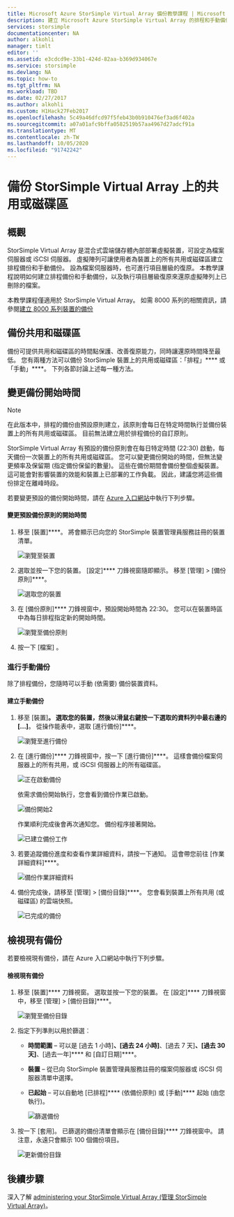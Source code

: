 ```yaml
---
title: Microsoft Azure StorSimple Virtual Array 備份教學課程 | Microsoft Docs
description: 建立 Microsoft Azure StorSimple Virtual Array 的排程和手動備份，以及執行專案層級復原來還原虛擬陣列上已刪除的檔案。
services: storsimple
documentationcenter: NA
author: alkohli
manager: timlt
editor: ''
ms.assetid: e3cdcd9e-33b1-424d-82aa-b369d934067e
ms.service: storsimple
ms.devlang: NA
ms.topic: how-to
ms.tgt_pltfrm: NA
ms.workload: TBD
ms.date: 02/27/2017
ms.author: alkohli
ms.custom: H1Hack27Feb2017
ms.openlocfilehash: 5c49a46dfcd97f5feb43b0b910476ef3ad6f402a
ms.sourcegitcommit: a07a01afc9bffa0582519b57aa4967d27adcf91a
ms.translationtype: MT
ms.contentlocale: zh-TW
ms.lasthandoff: 10/05/2020
ms.locfileid: "91742242"
---
```

# <a name="back-up-shares-or-volumes-on-your-storsimple-virtual-array"></a>備份 StorSimple Virtual Array 上的共用或磁碟區

## <a name="overview"></a>概觀

StorSimple Virtual Array 是混合式雲端儲存體內部部署虛擬裝置，可設定為檔案伺服器或 iSCSI 伺服器。 虛擬陣列可讓使用者為裝置上的所有共用或磁碟區建立排程備份和手動備份。 設為檔案伺服器時，也可進行項目層級的復原。 本教學課程說明如何建立排程備份和手動備份，以及執行項目層級復原來還原虛擬陣列上已刪除的檔案。

本教學課程僅適用於 StorSimple Virtual Array。 如需 8000 系列的相關資訊，請參閱[建立 8000 系列裝置的備份](storsimple-manage-backup-policies-u2.md)

## <a name="back-up-shares-and-volumes"></a>備份共用和磁碟區

備份可提供共用和磁碟區的時間點保護、改善復原能力，同時讓還原時間降至最低。 您有兩種方法可以備份 StorSimple 裝置上的共用或磁碟區：「排程」**** 或「手動」****。 下列各節討論上述每一種方法。

## <a name="change-the-backup-start-time"></a>變更備份開始時間

> [!NOTE]
> 在此版本中，排程的備份由預設原則建立，該原則會每日在特定時間執行並備份裝置上的所有共用或磁碟區。 目前無法建立用於排程備份的自訂原則。


StorSimple Virtual Array 有預設的備份原則會在每日特定時間 (22:30) 啟動，每天備份一次裝置上的所有共用或磁碟區。 您可以變更備份開始的時間，但無法變更頻率及保留期 (指定備份保留的數量)。 這些在備份期間會備份整個虛擬裝置。 這可能會對影響裝置的效能和裝置上已部署的工作負載。 因此，建議您將這些備份排定在離峰時段。

 若要變更預設的備份開始時間，請在 [Azure 入口網站](https://portal.azure.com/)中執行下列步驟。

#### <a name="to-change-the-start-time-for-the-default-backup-policy"></a>變更預設備份原則的開始時間

1. 移至 [裝置]****。 將會顯示已向您的 StorSimple 裝置管理員服務註冊的裝置清單。 
   
    ![瀏覽至裝置](./media/storsimple-virtual-array-backup/changebuschedule1.png)

2. 選取並按一下您的裝置。 [設定]**** 刀鋒視窗隨即顯示。 移至 [管理] > [備份原則]****。
   
    ![選取您的裝置](./media/storsimple-virtual-array-backup/changebuschedule2.png)

3. 在 [備份原則]**** 刀鋒視窗中，預設開始時間為 22:30。 您可以在裝置時區中為每日排程指定新的開始時間。
   
    ![瀏覽至備份原則](./media/storsimple-virtual-array-backup/changebuschedule5.png)

4. 按一下 [檔案] 。

### <a name="take-a-manual-backup"></a>進行手動備份

除了排程備份，您隨時可以手動 (依需要) 備份裝置資料。

#### <a name="to-create-a-manual-backup"></a>建立手動備份

1. 移至 [裝置]****。 選取您的裝置，然後以滑鼠右鍵按一下選取的資料列中最右邊的 [...]****。 從操作能表中，選取 [進行備份]****。
   
    ![瀏覽至進行備份](./media/storsimple-virtual-array-backup/takebackup1m.png)

2. 在 [進行備份]**** 刀鋒視窗中，按一下 [進行備份]****。 這樣會備份檔案伺服器上的所有共用，或 iSCSI 伺服器上的所有磁碟區。 
   
    ![正在啟動備份](./media/storsimple-virtual-array-backup/takebackup2m.png)
   
    依需求備份開始執行，您會看到備份作業已啟動。
   
    ![備份開始2](./media/storsimple-virtual-array-backup/takebackup3m.png) 
   
    作業順利完成後會再次通知您。 備份程序接著開始。
   
    ![已建立備份工作](./media/storsimple-virtual-array-backup/takebackup4m.png)

3. 若要追蹤備份進度和查看作業詳細資料，請按一下通知。 這會帶您前往 [作業詳細資料]****。
   
     ![備份作業詳細資料](./media/storsimple-virtual-array-backup/takebackup5m.png)

4. 備份完成後，請移至 [管理] > [備份目錄]****。 您會看到裝置上所有共用 (或磁碟區) 的雲端快照。
   
    ![已完成的備份](./media/storsimple-virtual-array-backup/takebackup19m.png) 

## <a name="view-existing-backups"></a>檢視現有備份
若要檢視現有備份，請在 Azure 入口網站中執行下列步驟。

#### <a name="to-view-existing-backups"></a>檢視現有備份

1. 移至 [裝置]**** 刀鋒視窗。 選取並按一下您的裝置。 在 [設定]**** 刀鋒視窗中，移至 [管理] > [備份目錄]****。
   
    ![瀏覽至備份目錄](./media/storsimple-virtual-array-backup/viewbackups1.png)
2. 指定下列準則以用於篩選︰
   
   - **時間範圍** – 可以是 [過去 1 小時]****、[過去 24 小時]****、[過去 7 天]****、[過去 30 天]****、[過去一年]**** 和 [自訂日期]****。
    
   - **裝置** – 從已向 StorSimple 裝置管理員服務註冊的檔案伺服器或 iSCSI 伺服器清單中選擇。
   
   - **已起始** – 可以自動地 [已排程]**** \(依備份原則) 或 [手動]**** 起始 (由您執行)。
   
     ![篩選備份](./media/storsimple-virtual-array-backup/viewbackups2.png)

3. 按一下 [套用]。 已篩選的備份清單會顯示在 [備份目錄]**** 刀鋒視窗中。 請注意，永遠只會顯示 100 個備份項目。
   
    ![更新備份目錄](./media/storsimple-virtual-array-backup/viewbackups3.png)

## <a name="next-steps"></a>後續步驟

深入了解 [administering your StorSimple Virtual Array (管理 StorSimple Virtual Array)](storsimple-ova-web-ui-admin.md)。


